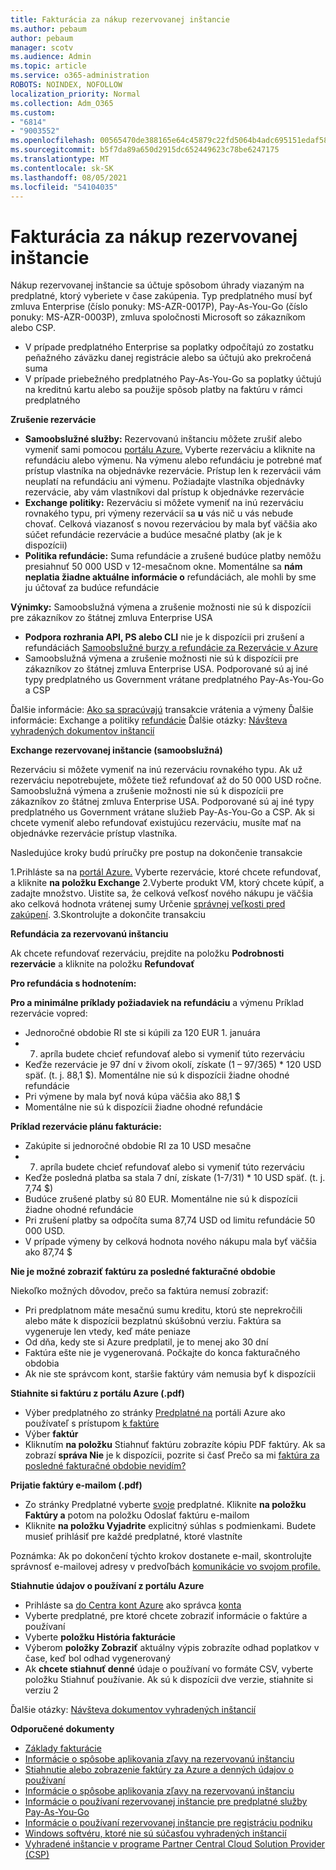 ```yaml
---
title: Fakturácia za nákup rezervovanej inštancie
ms.author: pebaum
author: pebaum
manager: scotv
ms.audience: Admin
ms.topic: article
ms.service: o365-administration
ROBOTS: NOINDEX, NOFOLLOW
localization_priority: Normal
ms.collection: Adm_O365
ms.custom:
- "6814"
- "9003552"
ms.openlocfilehash: 00565470de388165e64c45879c22fd5064b4adc695151edaf58878f38a481ff2
ms.sourcegitcommit: b5f7da89a650d2915dc652449623c78be6247175
ms.translationtype: MT
ms.contentlocale: sk-SK
ms.lasthandoff: 08/05/2021
ms.locfileid: "54104035"
---
```

# <a name="billing-for-reserved-instance-purchase"></a>Fakturácia za nákup rezervovanej inštancie

Nákup rezervovanej inštancie sa účtuje spôsobom úhrady viazaným na predplatné, ktorý vyberiete v čase zakúpenia. Typ predplatného musí byť zmluva Enterprise (číslo ponuky: MS-AZR-0017P), Pay-As-You-Go (číslo ponuky: MS-AZR-0003P), zmluva spoločnosti Microsoft so zákazníkom alebo CSP.

- V prípade predplatného Enterprise sa poplatky odpočítajú zo zostatku peňažného záväzku danej registrácie alebo sa účtujú ako prekročená suma
- V prípade priebežného predplatného Pay-As-You-Go sa poplatky účtujú na kreditnú kartu alebo sa použije spôsob platby na faktúru v rámci predplatného

**Zrušenie rezervácie**

- **Samoobslužné služby:** Rezervovanú inštanciu môžete zrušiť alebo vymeniť sami pomocou [portálu Azure.](https://portal.azure.com/#blade/Microsoft_Azure_Reservations/ReservationsBrowseBlade) Vyberte rezerváciu a kliknite na refundáciu alebo výmenu. Na výmenu alebo refundáciu je potrebné mať prístup vlastníka na objednávke rezervácie. Prístup len k rezervácii vám neuplatí na refundáciu ani výmenu. Požiadajte vlastníka objednávky rezervácie, aby vám vlastníkovi dal prístup k objednávke rezervácie
- **Exchange politiky:** Rezerváciu si môžete vymeniť na inú rezerváciu rovnakého typu, pri výmeny rezervácií sa **u** vás nič u vás nebude chovať. Celková viazanosť s novou rezerváciou by mala byť väčšia ako súčet refundácie rezervácie a budúce mesačné platby (ak je k dispozícii)
- **Politika refundácie:** Suma refundácie a zrušené budúce platby nemôžu presiahnuť 50 000 USD v 12-mesačnom okne. Momentálne sa **nám neplatia žiadne aktuálne informácie o** refundáciách, ale mohli by sme ju účtovať za budúce refundácie

**Výnimky:** Samoobslužná výmena a zrušenie možnosti nie sú k dispozícii pre zákazníkov zo štátnej zmluva Enterprise USA

- **Podpora rozhrania API, PS alebo CLI** nie je k dispozícii pri zrušení a refundáciách [Samoobslužné burzy a refundácie za Rezervácie v Azure](https://docs.microsoft.com/azure/cost-management-billing/reservations/exchange-and-refund-azure-reservations?WT.mc_id=Portal-Microsoft_Azure_Support)
- Samoobslužná výmena a zrušenie možnosti nie sú k dispozícii pre zákazníkov zo štátnej zmluva Enterprise USA. Podporované sú aj iné typy predplatného us Government vrátane predplatného Pay-As-You-Go a CSP

Ďalšie informácie: [Ako sa spracúvajú](https://docs.microsoft.com/azure/billing/billing-azure-reservations-self-service-exchange-and-refund?WT.mc_id=Portal-Microsoft_Azure_Support#how-return-and-exchange-transactions-are-processed) transakcie vrátenia a výmeny Ďalšie informácie: Exchange a politiky [refundácie](https://docs.microsoft.com/azure/billing/billing-azure-reservations-self-service-exchange-and-refund?WT.mc_id=Portal-Microsoft_Azure_Support#exchange-policies) Ďalšie otázky: [Návšteva vyhradených dokumentov inštancií](https://docs.microsoft.com/azure/billing/billing-save-compute-costs-reservations?WT.mc_id=Portal-Microsoft_Azure_Support)

**Exchange rezervovanej inštancie (samoobslužná)**

Rezerváciu si môžete vymeniť na inú rezerváciu rovnakého typu. Ak už rezerváciu nepotrebujete, môžete tiež refundovať až do 50 000 USD ročne. Samoobslužná výmena a zrušenie možnosti nie sú k dispozícii pre zákazníkov zo štátnej zmluva Enterprise USA. Podporované sú aj iné typy predplatného us Government vrátane služieb Pay-As-You-Go a CSP. Ak si chcete vymeniť alebo refundovať existujúcu rezerváciu, musíte mať na objednávke rezervácie prístup vlastníka.

Nasledujúce kroky budú príručky pre postup na dokončenie transakcie

1.Prihláste sa na [portál Azure.](https://portal.azure.com/#blade/Microsoft_Azure_Reservations/ReservationsBrowseBlade) Vyberte rezervácie, ktoré chcete refundovať, a kliknite **na položku Exchange** 2.Vyberte produkt VM, ktorý chcete kúpiť, a zadajte množstvo. Uistite sa, že celková veľkosť nového nákupu je väčšia ako celková hodnota vrátenej sumy Určenie [správnej veľkosti pred zakúpení](https://docs.microsoft.com/azure/virtual-machines/windows/prepay-reserved-vm-instances?WT.mc_id=Portal-Microsoft_Azure_Support#determine-the-right-vm-size-before-you-buy).
3.Skontrolujte a dokončite transakciu

**Refundácia za rezervovanú inštanciu**

Ak chcete refundovať rezerváciu, prejdite na položku **Podrobnosti rezervácie** a kliknite na položku **Refundovať**

**Pro refundácia s hodnotením:**

**Pro a minimálne príklady požiadaviek na refundáciu** a výmenu Príklad rezervácie vopred:

- Jednoročné obdobie RI ste si kúpili za 120 EUR 1. januára
- 7. apríla budete chcieť refundovať alebo si vymeniť túto rezerváciu
- Keďže rezervácie je 97 dní v živom okolí, získate (1 – 97/365) * 120 USD späť. (t. j. 88,1 $). Momentálne nie sú k dispozícii žiadne ohodné refundácie
- Pri výmene by mala byť nová kúpa väčšia ako 88,1 $
- Momentálne nie sú k dispozícii žiadne ohodné refundácie

**Príklad rezervácie plánu fakturácie:**

- Zakúpite si jednoročné obdobie RI za 10 USD mesačne
- 7. apríla budete chcieť refundovať alebo si vymeniť túto rezerváciu
- Keďže posledná platba sa stala 7 dní, získate (1-7/31) * 10 USD späť. (t. j. 7,74 $)
- Budúce zrušené platby sú 80 EUR. Momentálne nie sú k dispozícii žiadne ohodné refundácie
- Pri zrušení platby sa odpočíta suma 87,74 USD od limitu refundácie 50 000 USD.
- V prípade výmeny by celková hodnota nového nákupu mala byť väčšia ako 87,74 $

**Nie je možné zobraziť faktúru za posledné fakturačné obdobie**

Niekoľko možných dôvodov, prečo sa faktúra nemusí zobraziť:

- Pri predplatnom máte mesačnú sumu kreditu, ktorú ste neprekročili alebo máte k dispozícii bezplatnú skúšobnú verziu. Faktúra sa vygeneruje len vtedy, keď máte peniaze
- Od dňa, kedy ste si Azure predplatil, je to menej ako 30 dní
- Faktúra ešte nie je vygenerovaná. Počkajte do konca fakturačného obdobia
- Ak nie ste správcom kont, staršie faktúry vám nemusia byť k dispozícii

**Stiahnite si faktúru z portálu Azure (.pdf)**

- Výber predplatného zo stránky [Predplatné na](https://portal.azure.com/#blade/Microsoft_Azure_Billing/SubscriptionsBlade) portáli Azure ako používateľ s prístupom [k faktúre](https://docs.microsoft.com/azure/billing/billing-manage-access?WT.mc_id=Portal-Microsoft_Azure_Support)
- Výber **faktúr**
- Kliknutím **na položku** Stiahnuť faktúru zobrazíte kópiu PDF faktúry. Ak sa zobrazí **správa Nie** je k dispozícii, pozrite si časť Prečo sa mi [faktúra za posledné fakturačné obdobie nevidím?](https://docs.microsoft.com/azure/billing/billing-download-azure-invoice-daily-usage-date?WT.mc_id=Portal-Microsoft_Azure_Support#noinvoice)

**Prijatie faktúry e-mailom (.pdf)**

- Zo stránky Predplatné vyberte [svoje](https://portal.azure.com/#blade/Microsoft_Azure_Billing/SubscriptionsBlade) predplatné. Kliknite **na položku Faktúry a** potom na položku Odoslať faktúru e-mailom
- Kliknite **na položku Vyjadrite** explicitný súhlas s podmienkami. Budete musieť prihlásiť pre každé predplatné, ktoré vlastníte

Poznámka: Ak po dokončení týchto krokov dostanete e-mail, skontrolujte správnosť e-mailovej adresy v predvoľbách [komunikácie vo svojom profile.](https://account.windowsazure.com/profile)

**Stiahnutie údajov o používaní z portálu Azure**

- Prihláste sa [do Centra kont Azure](https://account.windowsazure.com/Subscriptions) ako správca [konta](https://docs.microsoft.com/azure/billing/billing-subscription-transfer?WT.mc_id=Portal-Microsoft_Azure_Support#whoisaa)
- Vyberte predplatné, pre ktoré chcete zobraziť informácie o faktúre a používaní
- Vyberte **položku História fakturácie**
- Výberom **položky Zobraziť** aktuálny výpis zobrazíte odhad poplatkov v čase, keď bol odhad vygenerovaný
- Ak **chcete stiahnuť denné** údaje o používaní vo formáte CSV, vyberte položku Stiahnuť používanie. Ak sú k dispozícii dve verzie, stiahnite si verziu 2

Ďalšie otázky: [Návšteva dokumentov vyhradených inštancií](https://docs.microsoft.com/azure/billing/billing-save-compute-costs-reservations?WT.mc_id=Portal-Microsoft_Azure_Support)

**Odporučené dokumenty**

- [Základy fakturácie](https://docs.microsoft.com/partner-center/billing-basics/?WT.mc_id=Portal-Microsoft_Azure_Support)
- [Informácie o spôsobe aplikovania zľavy na rezervovanú inštanciu](https://docs.microsoft.com/azure/billing/billing-understand-vm-reservation-charges/?WT.mc_id=Portal-Microsoft_Azure_Support)
- [Stiahnutie alebo zobrazenie faktúry za Azure a denných údajov o používaní](https://docs.microsoft.com/azure/billing/billing-download-azure-invoice-daily-usage-date?WT.mc_id=Portal-Microsoft_Azure_Support)
- [Informácie o spôsobe aplikovania zľavy na rezervovanú inštanciu](https://docs.microsoft.com/azure/billing/billing-understand-vm-reservation-charges/?WT.mc_id=Portal-Microsoft_Azure_Support)
- [Informácie o používaní rezervovanej inštancie pre predplatné služby Pay-As-You-Go](https://docs.microsoft.com/azure/billing/billing-understand-reserved-instance-usage/?WT.mc_id=Portal-Microsoft_Azure_Support)
- [Informácie o používaní rezervovanej inštancie pre registráciu podniku](https://docs.microsoft.com/azure/billing/billing-understand-reserved-instance-usage-ea/?WT.mc_id=Portal-Microsoft_Azure_Support)
- [Windows softvéru, ktoré nie sú súčasťou vyhradených inštancií](https://docs.microsoft.com/azure/billing/billing-reserved-instance-windows-software-costs/?WT.mc_id=Portal-Microsoft_Azure_Support)
- [Vyhradené inštancie v programe Partner Central Cloud Solution Provider (CSP)](https://docs.microsoft.com/partner-center/azure-reservations/?WT.mc_id=Portal-Microsoft_Azure_Support)